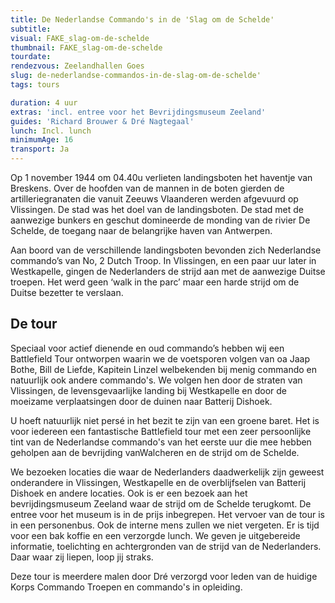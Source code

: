 ```yaml
---
title: De Nederlandse Commando's in de 'Slag om de Schelde'
subtitle:
visual: FAKE_slag-om-de-schelde
thumbnail: FAKE_slag-om-de-schelde
tourdate:
rendezvous: Zeelandhallen Goes
slug: de-nederlandse-commandos-in-de-slag-om-de-schelde'
tags: tours

duration: 4 uur
extras: 'incl. entree voor het Bevrijdingsmuseum Zeeland'
guides: 'Richard Brouwer & Dré Nagtegaal'
lunch: Incl. lunch
minimumAge: 16
transport: Ja
---
```


Op 1 november 1944 om 04.40u verlieten landingsboten het haventje van Breskens. Over de hoofden van de mannen in de boten gierden de artilleriegranaten die vanuit Zeeuws Vlaanderen werden afgevuurd op Vlissingen. De stad was het doel van de landingsboten. De stad met de aanwezige bunkers en geschut domineerde de monding van de rivier De Schelde, de toegang naar de belangrijke haven van Antwerpen.

Aan boord van de verschillende landingsboten bevonden zich Nederlandse commando’s van No, 2 Dutch Troop. In Vlissingen, en een paar uur later in Westkapelle, gingen de Nederlanders de strijd aan met de aanwezige Duitse troepen. Het werd geen ‘walk in the parc’ maar een harde strijd om de Duitse bezetter te verslaan.

## De tour
Speciaal voor actief dienende en oud commando’s hebben wij een Battlefield Tour ontworpen waarin we de voetsporen volgen van oa Jaap Bothe, Bill de Liefde, Kapitein Linzel welbekenden bij menig commando en natuurlijk ook andere commando's. We volgen hen door de straten van Vlissingen, de levensgevaarlijke landing bij Westkapelle en door de moeizame verplaatsingen door de duinen naar Batterij Dishoek.

U hoeft natuurlijk niet persé in het bezit te zijn van een groene baret. Het is voor iedereen een fantastische Battlefield tour met een zeer persoonlijke tint van de Nederlandse commando's van het eerste uur die mee hebben geholpen aan de bevrijding vanWalcheren en de strijd om de Schelde.

We bezoeken locaties die waar de Nederlanders daadwerkelijk zijn geweest onderandere in Vlissingen, Westkapelle en de overblijfselen van Batterij Dishoek en andere locaties. Ook is er een bezoek aan het bevrijdingsmuseum Zeeland waar de strijd om de Schelde terugkomt. De entree voor het museum is in de prijs inbegrepen. Het vervoer van de tour is in een personenbus. Ook de interne mens zullen we niet vergeten. Er is tijd voor een bak koffie en een verzorgde lunch. We geven je uitgebereide informatie, toelichting en achtergronden van de strijd van de Nederlanders. Daar waar zij liepen, loop jij straks.

Deze tour is meerdere malen door Dré verzorgd voor leden van de huidige Korps Commando Troepen en commando's in opleiding.